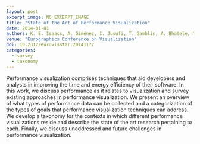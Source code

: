 ```yaml
---
layout: post
excerpt_image: NO_EXCERPT_IMAGE
title: "State of the Art of Performance Visualization"
date: 2014-01-01
authors: K. E. Isaacs, A. Giménez, I. Jusufi, T. Gamblin, A. Bhatele, M. Schulz, B. Hamann & P. Bremer
venue: "Eurographics Conference on Visualization"
doi: 10.2312/eurovisstar.20141177
categories:
  - survey
  - taxonomy
---
```

Performance visualization comprises techniques that aid developers and analysts in improving the time and energy efficiency of their software. In this work, we discuss performance as it relates to visualization and survey existing approaches in performance visualization. We present an overview of what types of performance data can be collected and a categorization of the types of goals that performance visualization techniques can address. We develop a taxonomy for the contexts in which different performance visualizations reside and describe the state of the art research pertaining to each. Finally, we discuss unaddressed and future challenges in performance visualization.
